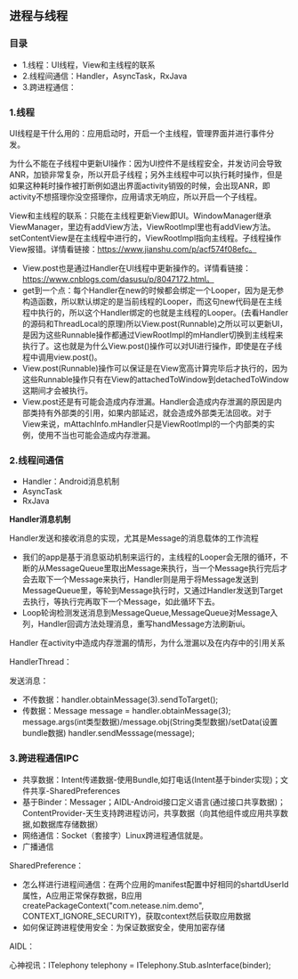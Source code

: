 ## 进程与线程

### 目录

- 1.线程：UI线程，View和主线程的联系
- 2.线程间通信：Handler，AsyncTask，RxJava
- 3.跨进程通信：

### 1.线程

UI线程是干什么用的：应用启动时，开启一个主线程，管理界面并进行事件分发。

为什么不能在子线程中更新UI操作：️因为UI控件不是线程安全，并发访问会导致ANR，加锁非常复杂，所以开启子线程；另外主线程中可以执行耗时操作，但是如果这种耗时操作被打断例如退出界面activity销毁的时候，会出现ANR，即activity不想搭理你没空搭理你，应用请求无响应，所以开启一个子线程。

View和主线程的联系：只能在主线程更新View即UI。WindowManager继承ViewManager，里边有addView方法，ViewRootImpl里也有addView方法。setContentView是在主线程中进行的，ViewRootImpl指向主线程。子线程操作View报错。详情看链接：https://www.jianshu.com/p/acf574f08efc。

- View.post也是通过Handler在UI线程中更新操作的。详情看链接：https://www.cnblogs.com/dasusu/p/8047172.html。
- get到一个点：每个Handler在new的时候都会绑定一个Looper，因为是无参构造函数，所以默认绑定的是当前线程的Looper，而这句new代码是在主线程中执行的，所以这个Handler绑定的也就是主线程的Looper。(去看Handler的源码和ThreadLocal的原理)所以View.post(Runnable)之所以可以更新UI，是因为这些Runnable操作都通过ViewRootImpl的mHandler切换到主线程来执行了。这也就是为什么View.post()操作可以对UI进行操作，即使是在子线程中调用view.post()。
- View.post(Runnable)操作可以保证是在View宽高计算完毕后才执行的，因为这些Runnable操作只有在View的attachedToWindow到detachedToWindow这期间才会被执行。
- View.post还是有可能会造成内存泄漏。Handler会造成内存泄漏的原因是内部类持有外部类的引用，如果内部延迟，就会造成外部类无法回收。对于View来说，mAttachInfo.mHandler只是ViewRootImpl的一个内部类的实例，使用不当也可能会造成内存泄漏。

### 2.线程间通信

- Handler：Android消息机制
- AsyncTask
- RxJava

**Handler消息机制**

Handler发送和接收消息的实现，尤其是Message的消息载体的工作流程

- 我们的app是基于消息驱动机制来运行的，主线程的Looper会无限的循环，不断的从MessageQueue里取出Message来执行，当一个Message执行完后才会去取下一个Message来执行，Handler则是用于将Message发送到MessageQueue里，等轮到Message执行时，又通过Handler发送到Target去执行，等执行完再取下一个Message，如此循环下去。
- Loop轮询检测发送消息到MessageQueue,MessageQueue对Message入列，Handler回调方法处理消息，重写handMessage方法刷新ui。

Handler 在activity中造成内存泄漏的情形，为什么泄漏以及在内存中的引用关系

HandlerThread：

发送消息：

- 不传数据：handler.obtainMessage(3).sendToTarget();
- 传数据：Message message = handler.obtainMessage(3);  message.args(int类型数据)/message.obj(String类型数据)/setData(设置bundle数据)  handler.sendMesssage(message);

### 3.跨进程通信IPC

- 共享数据：Intent传递数据-使用Bundle,如打电话(Intent基于binder实现)；文件共享-SharedPreferences
- 基于Binder：Messager；AIDL-Android接口定义语言(通过接口共享数据)；ContentProvider-天生支持跨进程访问，共享数据（向其他组件或应用共享数据,如数据库存储数据）
- 网络通信：Socket（套接字）Linux跨进程通信就是。
- 广播通信

SharedPreference：

- 怎么样进行进程间通信：在两个应用的manifest配置中好相同的shartdUserId属性，A应用正常保存数据，B应用createPackageContext("com.netease.nim.demo", CONTEXT_IGNORE_SECURITY)，获取context然后获取应用数据
- 如何保证跨进程使用安全：为保证数据安全，使用加密存储

AIDL：

心神视讯：ITelephony telephony = ITelephony.Stub.asInterface(binder);







